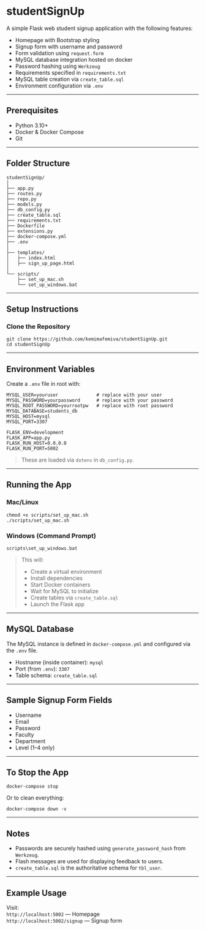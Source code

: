 # studentSignUp
A simple Flask web student signup application with the following features:

- Homepage with Bootstrap styling
- Signup form with username and password
- Form validation using `request.form`
- MySQL database integration hosted on docker
- Password hashing using `Werkzeug`
- Requirements specified in `requirements.txt`
- MySQL table creation via `create_table.sql`
- Environment configuration via `.env`

---

## Prerequisites

- Python 3.10+
- Docker & Docker Compose
- Git

---

## Folder Structure

```
studentSignUp/
│
├── app.py
├── routes.py
├── repo.py
├── models.py
├── db_config.py
├── create_table.sql
├── requirements.txt
├── Dockerfile
├── extensions.py
├── docker-compose.yml
├── .env
│
├── templates/
│   ├── index.html
│   ├── sign_up_page.html
│
└── scripts/
    ├── set_up_mac.sh
    └── set_up_windows.bat
```

---

## Setup Instructions

### Clone the Repository

```
git clone https://github.com/kemimafemiva/studentSignUp.git
cd studentSignUp
```

---

## Environment Variables

Create a `.env` file in root with:

```
MYSQL_USER=youruser              # replace with your user
MYSQL_PASSWORD=yourpassword      # replace with your password
MYSQL_ROOT_PASSWORD=yourrootpw   # replace with root password
MYSQL_DATABASE=students_db
MYSQL_HOST=mysql
MYSQL_PORT=3307

FLASK_ENV=development
FLASK_APP=app.py
FLASK_RUN_HOST=0.0.0.0
FLASK_RUN_PORT=5002
```

> These are loaded via `dotenv` in `db_config.py`.

---

## Running the App

### Mac/Linux

```
chmod +x scripts/set_up_mac.sh
./scripts/set_up_mac.sh
```

### Windows (Command Prompt)

```
scripts\set_up_windows.bat
```

> This will:
> - Create a virtual environment
> - Install dependencies
> - Start Docker containers
> - Wait for MySQL to initialize
> - Create tables via `create_table.sql`
> - Launch the Flask app

---

## MySQL Database

The MySQL instance is defined in `docker-compose.yml` and configured via the `.env` file.

- Hostname (inside container): `mysql`
- Port (from `.env`): `3307`
- Table schema: `create_table.sql`

---

## Sample Signup Form Fields

- Username
- Email
- Password
- Faculty
- Department
- Level (1–4 only)

---

## To Stop the App

```
docker-compose stop
```

Or to clean everything:

```
docker-compose down -v
```

---

## Notes

- Passwords are securely hashed using `generate_password_hash` from `Werkzeug`.
- Flash messages are used for displaying feedback to users.
- `create_table.sql` is the authoritative schema for `tbl_user`.

---

## Example Usage

Visit:  
 `http://localhost:5002` — Homepage  
 `http://localhost:5002/signup` — Signup form